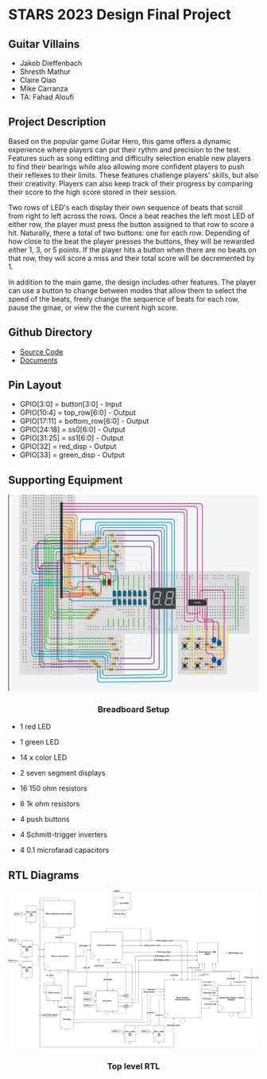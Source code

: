 # STARS 2023 Design Final Project

## Guitar Villains
* Jakob Dieffenbach
* Shresth Mathur
* Claire Qiao
* Mike Carranza
* TA: Fahad Aloufi

## Project Description
Based on the popular game Guitar Hero, this game offers a dynamic experience where players can put their rythm and precision to the test. Features such as song editting and difficulty selection enable new players to find their bearings while also allowing more confident players to push their reflexes to their limits. These features challenge players' skills, but also their creativity. Players can also keep track of their progress by comparing their score to the high score stored in their session. 

Two rows of LED's each display their own sequence of beats that scroll from right to left across the rows. Once a beat reaches the left most LED of either row, the player must press the button assigned to that row to score a hit. Naturally, there a total of two buttons: one for each row. Depending of how close to the beat the player presses the buttons, they will be rewarded either 1, 3, or 5 points. If the player hits a button when there are no beats on that row, they will score a miss and their total score will be decremented by 1. 

In addition to the main game, the design includes other features. The player can use a button to change between modes that allow them to select the speed of the beats, freely change the sequence of beats for each row, pause the gmae, or view the the current high score.

## Github Directory
- [Source Code](https://github.com/STARS-Design-Track-2023/GuitarVillains/tree/main/source)
- [Documents](https://github.com/STARS-Design-Track-2023/GuitarVillains/tree/main/docs)


## Pin Layout
- GPIO[3:0] = button[3:0] - Input
- GPIO[10:4] = top_row[6:0] - Output
- GPIO[17:11] = bottom_row[6:0] - Output
- GPIO[24:18] = ss0[6:0] - Output
- GPIO[31:25] = ss1[6:0] - Output
- GPIO[32] = red_disp - Output
- GPIO[33] = green_disp - Output



## Supporting Equipment
![Breadboard Layout](docs/Breadboard.png)
<h3 align="center">Breadboard Setup</h3>

- 1 red LED
- 1 green LED
- 14 x color LED
- 2 seven segment displays

- 16 150 ohm resistors
- 8 1k ohm resistors

- 4 push buttons

- 4 Schmitt-trigger inverters
- 4 0.1 microfarad capacitors


## RTL Diagrams
![Top RTL](docs/Component%20RTL-Top%20RTL.png)
<h3 align="center">Top level RTL</h3>
